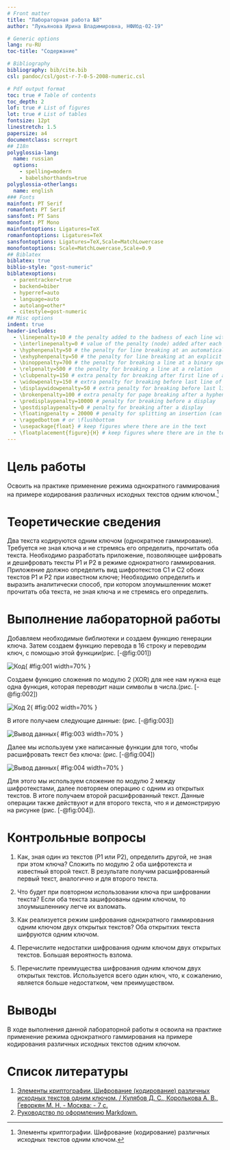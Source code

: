 ```yaml
---
# Front matter
title: "Лабораторная работа №8"
author: "Лукьянова Ирина Владимировна, НФИбд-02-19"

# Generic options
lang: ru-RU
toc-title: "Содержание"

# Bibliography
bibliography: bib/cite.bib
csl: pandoc/csl/gost-r-7-0-5-2008-numeric.csl

# Pdf output format
toc: true # Table of contents
toc_depth: 2
lof: true # List of figures
lot: true # List of tables
fontsize: 12pt
linestretch: 1.5
papersize: a4
documentclass: scrreprt
## I18n
polyglossia-lang:
  name: russian
  options:
	- spelling=modern
	- babelshorthands=true
polyglossia-otherlangs:
  name: english
### Fonts
mainfont: PT Serif
romanfont: PT Serif
sansfont: PT Sans
monofont: PT Mono
mainfontoptions: Ligatures=TeX
romanfontoptions: Ligatures=TeX
sansfontoptions: Ligatures=TeX,Scale=MatchLowercase
monofontoptions: Scale=MatchLowercase,Scale=0.9
## Biblatex
biblatex: true
biblio-style: "gost-numeric"
biblatexoptions:
  - parentracker=true
  - backend=biber
  - hyperref=auto
  - language=auto
  - autolang=other*
  - citestyle=gost-numeric
## Misc options
indent: true
header-includes:
  - \linepenalty=10 # the penalty added to the badness of each line within a paragraph (no associated penalty node) Increasing the value makes tex try to have fewer lines in the paragraph.
  - \interlinepenalty=0 # value of the penalty (node) added after each line of a paragraph.
  - \hyphenpenalty=50 # the penalty for line breaking at an automatically inserted hyphen
  - \exhyphenpenalty=50 # the penalty for line breaking at an explicit hyphen
  - \binoppenalty=700 # the penalty for breaking a line at a binary operator
  - \relpenalty=500 # the penalty for breaking a line at a relation
  - \clubpenalty=150 # extra penalty for breaking after first line of a paragraph
  - \widowpenalty=150 # extra penalty for breaking before last line of a paragraph
  - \displaywidowpenalty=50 # extra penalty for breaking before last line before a display math
  - \brokenpenalty=100 # extra penalty for page breaking after a hyphenated line
  - \predisplaypenalty=10000 # penalty for breaking before a display
  - \postdisplaypenalty=0 # penalty for breaking after a display
  - \floatingpenalty = 20000 # penalty for splitting an insertion (can only be split footnote in standard LaTeX)
  - \raggedbottom # or \flushbottom
  - \usepackage{float} # keep figures where there are in the text
  - \floatplacement{figure}{H} # keep figures where there are in the text
---
```


# **Цель работы**

Освоить на практике применение режима однократного гаммирования на примере кодирования различных исходных текстов одним ключом.[^1]

# **Теоретические сведения**

Два текста кодируются одним ключом (однократное гаммирование). Требуется не зная ключа и не стремясь его определить, прочитать оба текста. Необходимо разработать приложение, позволяющее шифровать и дешифровать тексты P1 и P2 в режиме однократного гаммирования.
Приложение должно определить вид шифротекстов C1 и C2 обоих текстов P1 и P2 при известном ключе;
Необходимо определить и выразить аналитически способ, при котором злоумышленник может прочитать оба текста, не зная ключа и не стремясь его определить.

# **Выполнение лабораторной работы**

Добавляем необходимые библиотеки и создаем функцию генерации ключа.
Затем создаем функцию перевода в 16 строку и переводим ключ, с помощью этой функции(рис. [-@fig:001])

![Код](screen/1.png){ #fig:001 width=70% }

Создаем функцию сложения по модулю 2 (XOR) для нее нам нужна еще одна функция, которая переводит наши символы в числа.(рис. [-@fig:002])

![Код 2](screen/2.png){ #fig:002 width=70% }

В итоге получаем следующие данные: (рис. [-@fig:003])

![Вывод данных](screen/3.png){ #fig:003 width=70% }

Далее мы используем уже написанные функции для того, чтобы расшифровать текст без ключа: (рис. [-@fig:004])

![Вывод данных](screen/4.png){ #fig:004 width=70% }

Для этого мы используем сложение по модулю 2 между шифротекстами, далее повторяем операцию с одним из открытых текстов. В итоге получаем второй расшифрованный текст.
Данные операции также действуют и для второго текста, что я и демонстрирую на рисунке (рис. [-@fig:004]).

# **Контрольные вопросы**

1. Как, зная один из текстов (P1 или P2), определить другой, не зная при этом ключа?
Сложить по модулю 2 оба шифротекста и известный второй текст. В результате получим расшифрованный первый текст, аналогично и для второго текста.

2. Что будет при повторном использовании ключа при шифровании текста?
Если оба текста зашифрованы одним ключом, то злоумышленнику легче их взломать.

3. Как реализуется режим шифрования однократного гаммирования одним ключом двух открытых текстов?
Оба открытхих текста шифруются одним ключом.

4. Перечислите недостатки шифрования одним ключом двух открытых текстов.
Большая вероятность взлома.

5. Перечислите преимущества шифрования одним ключом двух открытых текстов.
Используется всего один ключ, что, к сожалению, является больше недостатком, чем преимуществом.

# Выводы

В ходе выполнения данной лабораторной работы я освоила на практике применение режима однократного гаммирования на примере кодирования различных исходных текстов одним ключом.

# Список литературы

1. [Элементы криптографии. Шифрование (кодирование) различных исходных текстов одним ключом. / Кулябов Д. С., Королькова А. В., Геворкян М. Н. - Москва: - 7 с.](https://esystem.rudn.ru/pluginfile.php/1651895/mod_resource/content/2/008-lab_crypto-key.pdf)
2. [Руководство по оформлению Markdown.](https://gist.github.com/Jekins/2bf2d0638163f1294637)

[^1]: Элементы криптографии. Шифрование (кодирование) различных исходных текстов одним ключом.
